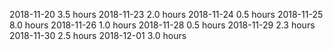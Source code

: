 2018-11-20  3.5 hours
2018-11-23  2.0 hours
2018-11-24  0.5 hours
2018-11-25  8.0 hours
2018-11-26  1.0 hours
2018-11-28  0.5 hours
2018-11-29  2.3 hours
2018-11-30  2.5 hours
2018-12-01  3.0 hours
